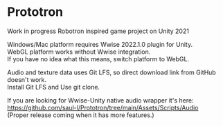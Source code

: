 # Prototron

Work in progress Robotron inspired game project on Unity 2021

Windows/Mac platform requires Wwise 2022.1.0 plugin for Unity.  
WebGL platform works without Wwise integration.  
If you have no idea what this means, switch platform to WebGL.  

Audio and texture data uses Git LFS, so direct download link from GitHub doesn't work.  
Install Git LFS and Use git clone.

If you are looking for Wwise-Unity native audio wrapper it's here:  
https://github.com/saul-l/Prototron/tree/main/Assets/Scripts/Audio  
(Proper release coming when it has more features.)
